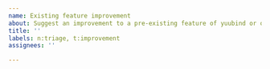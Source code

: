```yaml
---
name: Existing feature improvement
about: Suggest an improvement to a pre-existing feature of yuubind or one of its components
title: ''
labels: n:triage, t:improvement
assignees: ''

---
```



